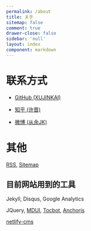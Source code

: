 ```yaml
---
permalink: /about
title: 关于
sitemap: false
comment: true
drawer-close: false
sidebar: 'null'
layout: index
component: markdown
---
```


<span></span><!-- first-child -->

# 联系方式

- [GitHub (XUJINKAI)](https://github.com/XUJINKAI)

- [知乎 (许晋)](https://www.zhihu.com/people/xxxjin)

- [微博 (从余JK)](http://weibo.com/johnkale)

# 其他

[RSS](/feed.xml), [Sitemap](/sitemap.xml)

## 目前网站用到的工具

Jekyll, Disqus, Google Analytics

JQuery, <a href="https://www.mdui.org/" target="_blank">MDUI</a>, <a href="https://tscanlin.github.io/tocbot/" target="_blank">Tocbot</a>, <a href="https://www.bryanbraun.com/anchorjs/" target="_blank">Anchorjs</a>

<a href="/posts/netlify-as-github-pages-cms">netlify-cms</a>